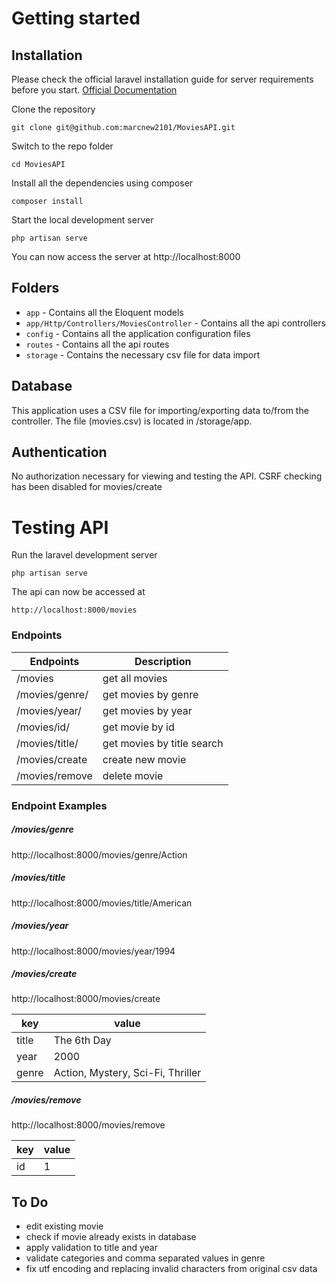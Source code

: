 # Getting started

## Installation

Please check the official laravel installation guide for server requirements before you start. [Official Documentation](https://laravel.com/docs/5.4/installation#installation)


Clone the repository

    git clone git@github.com:marcnew2101/MoviesAPI.git

Switch to the repo folder

    cd MoviesAPI

Install all the dependencies using composer

    composer install

Start the local development server

    php artisan serve

You can now access the server at http://localhost:8000

## Folders

- `app` - Contains all the Eloquent models
- `app/Http/Controllers/MoviesController` - Contains all the api controllers
- `config` - Contains all the application configuration files
- `routes` - Contains all the api routes
- `storage` - Contains the necessary csv file for data import

## Database

This application uses a CSV file for importing/exporting data to/from the controller. The file (movies.csv) is located in /storage/app.

## Authentication

No authorization necessary for viewing and testing the API. CSRF checking has been disabled for movies/create

# Testing API

Run the laravel development server

    php artisan serve

The api can now be accessed at

    http://localhost:8000/movies

### Endpoints
| Endpoints            | Description                                   |
|----------------------|-----------------------------------------------|
| /movies              | get all movies		                           |
| /movies/genre/       | get movies by genre                           |
| /movies/year/        | get movies by year                            |
| /movies/id/          | get movie by id                               |
| /movies/title/       | get movies by title search                    |
| /movies/create       | create new movie                              |
| /movies/remove       | delete movie                                  |

### Endpoint Examples

##### /movies/genre

http://localhost:8000/movies/genre/Action

##### /movies/title

http://localhost:8000/movies/title/American

##### /movies/year

http://localhost:8000/movies/year/1994

##### /movies/create

http://localhost:8000/movies/create

| key               | value                                |
|-------------------|--------------------------------------|
| title             | The 6th Day		                   |
| year              | 2000                                 |
| genre             | Action, Mystery, Sci-Fi, Thriller    |

##### /movies/remove

http://localhost:8000/movies/remove

| key               | value                 |
|-------------------|-----------------------|
| id                | 1		                |

## To Do

- edit existing movie
- check if movie already exists in database
- apply validation to title and year
- validate categories and comma separated values in genre
- fix utf encoding and replacing invalid characters from original csv data